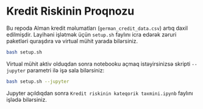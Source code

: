 # Kredit Riskinin Proqnozu

Bu repoda Alman kredit məlumatları (`german_credit_data.csv`) artıq daxil edilmişdir. Layihəni işlətmək üçün `setup.sh` faylını icra edərək zəruri paketləri quraşdıra və virtual mühit yarada bilərsiniz.

```bash
bash setup.sh
```

Virtual mühit aktiv olduqdan sonra notebooku açmaq istəyirsinizsə skripti `--jupyter` parametri ilə işə sala bilərsiniz:

```bash
bash setup.sh --jupyter
```

Jupyter açıldıqdan sonra `Kredit riskinin kateqorik təxmini.ipynb` faylını işlədə bilərsiniz.
